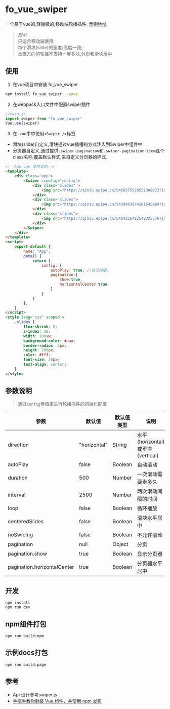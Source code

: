 # fo_vue_swiper
一个基于vue的,轻量级的,移动端轮播插件. [示例地址](https://fooooooof.github.io/fo_vue_swiper/)

> *提示*  
> 只适合移动端使用;  
> 每个滑块(slide)的宽度/高度一致;  
> 垂直方向的轮播不支持一屏多块,分页和滑块居中
## 使用
1. 在vue项目中安装 fo_vue_swiper
```bash
npm install fo_vue_swiper --save
```
2. 在webpack入口文件中配置swiper插件
```javascript
//main.js
import swiper from "fo_vue_swiper"
Vue.use(swiper)
```
3. 在`.vue`中中使用`<Swiper />`标签
- 滑块(slide)自定义,滑块通过vue插槽的方式注入到Swiper中组件中
- 分页器自定义,通过提供`.swiper-pagination`和`.swiper-pagination-item`连个class名称,覆盖默认样式,来自定义分页器的样式.
```html
<!--App.vue 使用实例-->
<template>
    <div class="app">
        <Swiper :config="config">
            <div class="slides" >
                <img src="https://qiniu.epipe.cn/5456575529551388672?imageslim&imageView2/1/w/750/h/360" alt="">
            </div>
            <div class="slides">
                <img src="https://qiniu.epipe.cn/5430983074181545984?imageslim&imageView2/1/w/750/h/360" alt="">
            </div>
            <div class="slides">
                <img src="https://qiniu.epipe.cn/5464226412548325376?imageslim&imageView2/1/w/750/h/360" alt="">
            </div>
        </Swiper>
    </div>
</template>
<script>
    export default {
        name: "App",
        data() {
            return {
                config: {
                    autoPlay: true, //自动轮播,
                    pagination:{
                        show:true,
                        horizontalCenter:true
                    }
                }
            }
        },
    }
</script>
<style lang="css" scoped >
    .slides {
        flex-shrink: 0;
        z-index: 10;
        width: 100vw;
        background-color: #aaa;
        border-radius: 5px;
        height: 200px;
        color: #fff;
        font-size: 20px;
        text-align: center;
    }
</style>
```

## 参数说明
> 通过`config`传值来进行轮播插件的初始化配置

|参数|默认值|默认值类型|说明|
|---|---|---|---|
|direction| "horizontal"|String|水平(horizontal)或垂直(vertical)|
|autoPlay| false|Boolean|自动滚动|
|duration| 500|Number|一次滑动需要走多久|
|interval| 2500|Number|两次滑动间隔的时间|
|loop| false|Boolean|循环播放|
|centeredSlides| false|Boolean|滑块水平居中|
|noSwiping| false|Boolean|不允许滑动|
|pagination|null|Object| 分页|
|pagination.show|true|Boolean| 显示分页器|
|pagination.horizontalCenter|true|Boolean| 分页器水平居中|

## 开发
```
npm install
npm run dev
```
## npm组件打包
```
npm run build:npm
```
## 示例docs打包
```
npm run build:page
```

## 参考
- Api 设计参考swiper.js
- [手把手教你封装 Vue 组件，并使用 npm 发布](https://juejin.im/post/5b45df255188251b1d474860)